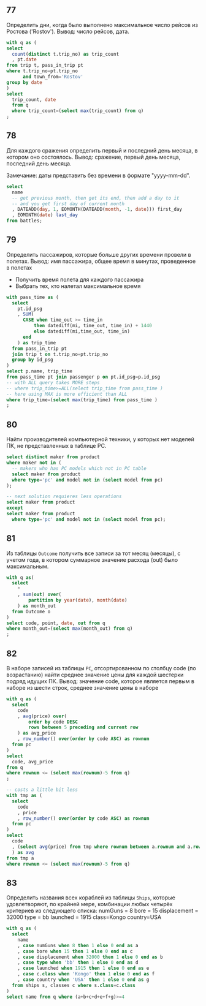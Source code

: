 ## 77

Определить дни, когда было выполнено максимальное число рейсов из
Ростова ('Rostov'). Вывод: число рейсов, дата.

```sql
with q as (
select
  count(distinct t.trip_no) as trip_count
  , pt.date
from trip t, pass_in_trip pt
where t.trip_no=pt.trip_no
      and town_from='Rostov'
group by date
)
select
  trip_count, date
  from q
  where trip_count=(select max(trip_count) from q)
;
```

## 78

Для каждого сражения определить первый и последний день
месяца,
в котором оно состоялось.
Вывод: сражение, первый день месяца, последний
день месяца.

Замечание: даты представить без времени в формате "yyyy-mm-dd".

```sql
select
  name
  -- get previous month, then get its end, then add a day to it
  -- and you get first day of current month
  , DATEADD(day, 1, EOMONTH(DATEADD(month, -1, date))) first_day
  , EOMONTH(date) last_day
from battles;
```

## 79

Определить пассажиров, которые больше других времени провели в полетах.
Вывод: имя пассажира, общее время в минутах, проведенное в полетах

- Получить время полета для каждого пассажира
- Выбрать тех, кто налетал максимальное время

```sql
with pass_time as (
  select
    pt.id_psg
    , SUM(
      CASE when time_out >= time_in
          then datediff(mi, time_out, time_in) + 1440
          else datediff(mi,time_out, time_in)
      end
    ) as trip_time
  from pass_in_trip pt
  join trip t on t.trip_no=pt.trip_no
  group by id_psg
)
select p.name, trip_time
from pass_time pt join passenger p on pt.id_psg=p.id_psg
-- with ALL query takes MORE steps
-- where trip_time>=ALL(select trip_time from pass_time )
-- here using MAX is more efficient than ALL
where trip_time=(select max(trip_time) from pass_time )
;
```

## 80

Найти производителей компьютерной техники, у которых нет моделей ПК, не представленных в таблице PC.

```sql
select distinct maker from product
where maker not in (
  -- makers who has PC models which not in PC table
  select maker from product
  where type='pc' and model not in (select model from pc)
);

-- next solution requieres less operations
select maker from product
except
select maker from product
  where type='pc' and model not in (select model from pc);
```

## 81

Из таблицы `Outcome` получить все записи за тот месяц (месяцы), с учетом года, в котором суммарное значение расхода (out) было максимальным.

```sql
with q as(
  select
    *
    , sum(out) over(
        partition by year(date), month(date)
    ) as month_out
  from Outcome o
)
select code, point, date, out from q
where month_out=(select max(month_out) from q)
;
```

## 82

В наборе записей из таблицы `PC`, отсортированном по столбцу code (по возрастанию) найти среднее значение цены для каждой шестерки подряд идущих ПК.
Вывод: значение code, которое является первым в наборе из шести строк, среднее значение цены в наборе

```sql
with q as (
  select
    code
    , avg(price) over(
        order by code DESC
        rows between 5 preceding and current row
    ) as avg_price
    , row_number() over(order by code ASC) as rownum
  from pc
)
select
  code, avg_price
from q
where rownum <= (select max(rownum)-5 from q)
;

-- costs a little bit less
with tmp as (
  select
    code
    , price
    , row_number() over(order by code ASC) as rownum
  from pc
)
select
  code
  , (select avg(price) from tmp where rownum between a.rownum and a.rownum+5
  ) as avg
from tmp a
where rownum <= (select max(rownum)-5 from q)
```

## 83

Определить названия всех кораблей из таблицы `Ships`, которые удовлетворяют, по крайней мере, комбинации любых четырёх критериев из следующего списка:
numGuns = 8
bore = 15
displacement = 32000
type = bb
launched = 1915
class=Kongo
country=USA

```sql
with q as (
  select
    name
    , case numGuns when 8 then 1 else 0 end as a
    , case bore when 15 then 1 else 0 end as c
    , case displacement when 32000 then 1 else 0 end as b
    , case type when 'bb' then 1 else 0 end as d
    , case launched when 1915 then 1 else 0 end as e
    , case c.class when 'Kongo' then 1 else 0 end as f
    , case country when 'USA' then 1 else 0 end as g
  from ships s, classes c where s.class=c.class
)
select name from q where (a+b+c+d+e+f+g)>=4
```